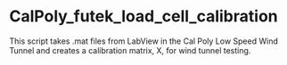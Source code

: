 # CalPoly_futek_load_cell_calibration

This script takes .mat files from LabView in the Cal Poly Low Speed Wind Tunnel and creates a calibration matrix, X, for wind tunnel testing. 
